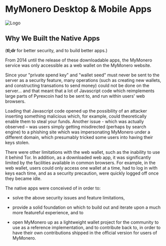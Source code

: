 # MyMonero Desktop & Mobile Apps

![Logo](https://raw.githubusercontent.com/mymonero/mymonero-app-js/master/docs/assets/icon_100.png "Logo")

## Why We Built the Native Apps

(**tl;dr** for better security, and to build better apps.)

From 2014 until the release of these downloadable apps, the MyMonero service was only accessible as a web wallet on the MyMonero website. 

Since your "private spend key" and "wallet seed" must never be sent to the server as a security feature, many operations (such as creating new wallets, and constructing transations to send money) could not be done on the server… and that meant that a lot of Javascript code which reimplements large parts of Pyrexcoin had to be sent to, and run within users' web browsers.

Loading that Javascript code opened up the possibility of an attacker inserting something malicious which, for example, could theoretically enable them to steal your funds. Another issue - which was actually observed – was users simply getting misdirected (perhaps by search engine) to a phishing site which was impersonating MyMonero under a different domain, which presumably tricked some users into having their keys stolen.

There were other limitations with the web wallet, such as the inability to use it behind Tor. In addition, as a downloaded web app, it was significantly limited by the facilities available in common browsers. For example, in the web wallet, users could only access one wallet at a time, had to log in with keys each time, and as a security precaution, were quickly logged off once they became idle.

The native apps were conceived of in order to:

* solve the above security issues and feature limitations, 
 
* provide a solid foundation on which to build out and iterate upon a much more featureful experience, and to

* open MyMonero up as a lightweight wallet project for the community to use as a reference implementation, and to contribute back to, in order to have their own contributions shipped in the official version for users of MyMonero.
